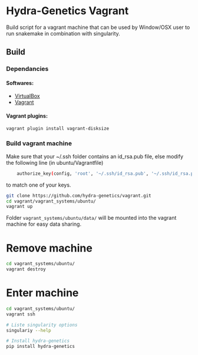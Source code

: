 # Hydra-Genetics Vagrant

Build script for a vagrant machine that can be used by Window/OSX user to run snakemake in combination with singularity.

## Build 

### Dependancies

#### Softwares:
- [VirtualBox](https://www.virtualbox.org/)
- [Vagrant](https://developer.hashicorp.com/vagrant/tutorials/getting-started/getting-started-install)

#### Vagrant plugins:
```bash
vagrant plugin install vagrant-disksize
```

### Build vagrant machine
Make sure that your ~/.ssh folder contains an id_rsa.pub file, else  modify the following line (in ubuntu/Vagrantfile)
```bash
    authorize_key(config, 'root', '~/.ssh/id_rsa.pub', '~/.ssh/id_rsa.pub')
```
to match one of your keys.


```bash
git clone https://github.com/hydra-genetics/vagrant.git
cd vagrant/vagrant_systems/ubuntu/
vagrant up
```

Folder `vagrant_systems/ubuntu/data/` will be mounted into the vagrant machine for easy data sharing.

# Remove machine
```bash
cd vagrant_systems/ubuntu/
vagrant destroy
```

# Enter machine
```bash
cd vagrant_systems/ubuntu/
vagrant ssh

# Liste singularity options
singulariy --help

# Install hydra-genetics
pip install hydra-genetics
```



